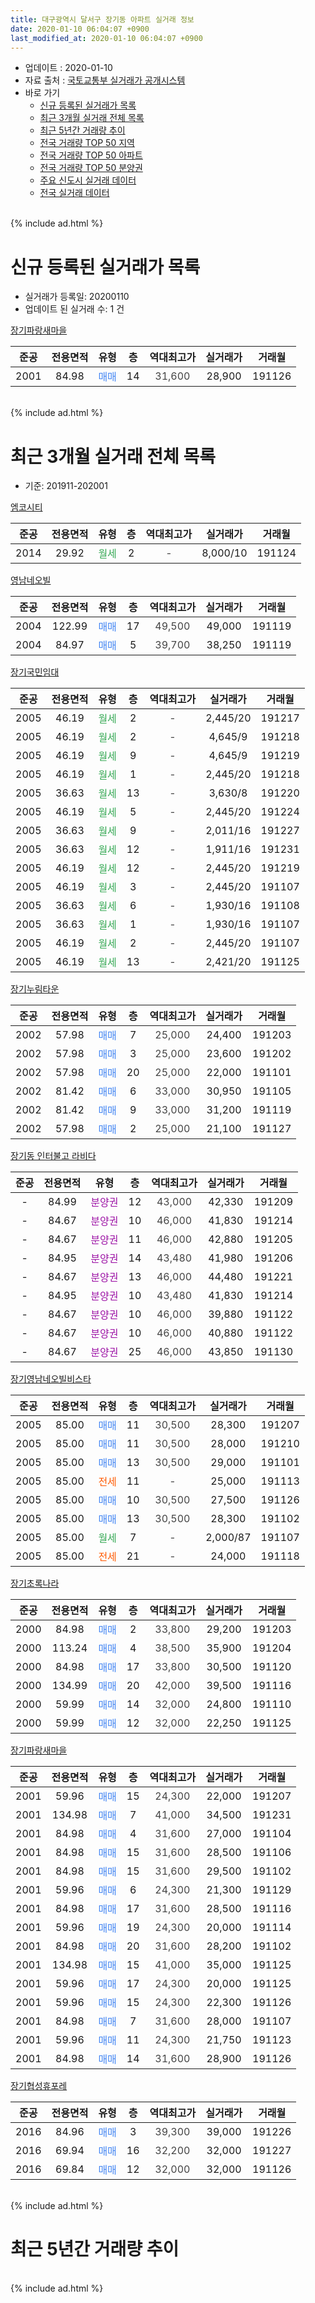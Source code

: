 ```yaml
---
title: 대구광역시 달서구 장기동 아파트 실거래 정보
date: 2020-01-10 06:04:07 +0900
last_modified_at: 2020-01-10 06:04:07 +0900
---
```


* 업데이트 : 2020-01-10
* 자료 출처 : [국토교통부 실거래가 공개시스템](http://rt.molit.go.kr)
* 바로 가기
    * [신규 등록된 실거래가 목록](#신규-등록된-실거래가-목록)
    * [최근 3개월 실거래 전체 목록](#최근-3개월-실거래-전체-목록)
    * [최근 5년간 거래량 추이](#최근-5년간-거래량-추이)
    * [전국 거래량 TOP 50 지역](https://inasie.github.io/apt-trade-info/최근-3개월-전국에서-가장-거래가-많이-발생한-지역)
    * [전국 거래량 TOP 50 아파트](https://inasie.github.io/apt-trade-info/최근-3개월-전국에서-가장-거래가-많이-발생한-아파트)
    * [전국 거래량 TOP 50 분양권](https://inasie.github.io/apt-trade-info/최근-3개월-전국에서-가장-거래가-많이-발생한-분양권)
    * [주요 신도시 실거래 데이터](https://inasie.github.io/apt-trade-info/주요-신도시)
    * [전국 실거래 데이터](https://inasie.github.io/apt-trade-info/전국)
<br>
{% include ad.html %}
<br>

# 신규 등록된 실거래가 목록
* 실거래가 등록일: 20200110
* 업데이트 된 실거래 수: 1 건


[장기파랑새마을](https://search.naver.com/search.naver?query=%EB%8C%80%EA%B5%AC%EA%B4%91%EC%97%AD%EC%8B%9C+%EB%8B%AC%EC%84%9C%EA%B5%AC+%EC%9E%A5%EA%B8%B0%EB%8F%99+%EC%9E%A5%EA%B8%B0%ED%8C%8C%EB%9E%91%EC%83%88%EB%A7%88%EC%9D%84)

|준공|전용면적|유형|층|역대최고가|실거래가|거래월|
|:---:|:---:|:---:|:---:|:---:|:---:|:---:|
|2001|84.98|<span style="color:#4285f3">매매</span>|14|<span style="color:#444444">31,600</span>|28,900|191126|


<br>
{% include ad.html %}
<br>

# 최근 3개월 실거래 전체 목록
* 기준: 201911-202001


[엠코시티](https://search.naver.com/search.naver?query=%EB%8C%80%EA%B5%AC%EA%B4%91%EC%97%AD%EC%8B%9C+%EB%8B%AC%EC%84%9C%EA%B5%AC+%EC%9E%A5%EA%B8%B0%EB%8F%99+%EC%97%A0%EC%BD%94%EC%8B%9C%ED%8B%B0)

|준공|전용면적|유형|층|역대최고가|실거래가|거래월|
|:---:|:---:|:---:|:---:|:---:|:---:|:---:|
|2014|29.92|<span style="color:#34a853">월세</span>|2|<span style="color:#444444">-</span>|8,000/10|191124|

[영남네오빌](https://search.naver.com/search.naver?query=%EB%8C%80%EA%B5%AC%EA%B4%91%EC%97%AD%EC%8B%9C+%EB%8B%AC%EC%84%9C%EA%B5%AC+%EC%9E%A5%EA%B8%B0%EB%8F%99+%EC%98%81%EB%82%A8%EB%84%A4%EC%98%A4%EB%B9%8C)

|준공|전용면적|유형|층|역대최고가|실거래가|거래월|
|:---:|:---:|:---:|:---:|:---:|:---:|:---:|
|2004|122.99|<span style="color:#4285f3">매매</span>|17|<span style="color:#444444">49,500</span>|49,000|191119|
|2004|84.97|<span style="color:#4285f3">매매</span>|5|<span style="color:#444444">39,700</span>|38,250|191119|

[장기국민임대](https://search.naver.com/search.naver?query=%EB%8C%80%EA%B5%AC%EA%B4%91%EC%97%AD%EC%8B%9C+%EB%8B%AC%EC%84%9C%EA%B5%AC+%EC%9E%A5%EA%B8%B0%EB%8F%99+%EC%9E%A5%EA%B8%B0%EA%B5%AD%EB%AF%BC%EC%9E%84%EB%8C%80)

|준공|전용면적|유형|층|역대최고가|실거래가|거래월|
|:---:|:---:|:---:|:---:|:---:|:---:|:---:|
|2005|46.19|<span style="color:#34a853">월세</span>|2|<span style="color:#444444">-</span>|2,445/20|191217|
|2005|46.19|<span style="color:#34a853">월세</span>|2|<span style="color:#444444">-</span>|4,645/9|191218|
|2005|46.19|<span style="color:#34a853">월세</span>|9|<span style="color:#444444">-</span>|4,645/9|191219|
|2005|46.19|<span style="color:#34a853">월세</span>|1|<span style="color:#444444">-</span>|2,445/20|191218|
|2005|36.63|<span style="color:#34a853">월세</span>|13|<span style="color:#444444">-</span>|3,630/8|191220|
|2005|46.19|<span style="color:#34a853">월세</span>|5|<span style="color:#444444">-</span>|2,445/20|191224|
|2005|36.63|<span style="color:#34a853">월세</span>|9|<span style="color:#444444">-</span>|2,011/16|191227|
|2005|36.63|<span style="color:#34a853">월세</span>|12|<span style="color:#444444">-</span>|1,911/16|191231|
|2005|46.19|<span style="color:#34a853">월세</span>|12|<span style="color:#444444">-</span>|2,445/20|191219|
|2005|46.19|<span style="color:#34a853">월세</span>|3|<span style="color:#444444">-</span>|2,445/20|191107|
|2005|36.63|<span style="color:#34a853">월세</span>|6|<span style="color:#444444">-</span>|1,930/16|191108|
|2005|36.63|<span style="color:#34a853">월세</span>|1|<span style="color:#444444">-</span>|1,930/16|191107|
|2005|46.19|<span style="color:#34a853">월세</span>|2|<span style="color:#444444">-</span>|2,445/20|191107|
|2005|46.19|<span style="color:#34a853">월세</span>|13|<span style="color:#444444">-</span>|2,421/20|191125|

[장기누림타운](https://search.naver.com/search.naver?query=%EB%8C%80%EA%B5%AC%EA%B4%91%EC%97%AD%EC%8B%9C+%EB%8B%AC%EC%84%9C%EA%B5%AC+%EC%9E%A5%EA%B8%B0%EB%8F%99+%EC%9E%A5%EA%B8%B0%EB%88%84%EB%A6%BC%ED%83%80%EC%9A%B4)

|준공|전용면적|유형|층|역대최고가|실거래가|거래월|
|:---:|:---:|:---:|:---:|:---:|:---:|:---:|
|2002|57.98|<span style="color:#4285f3">매매</span>|7|<span style="color:#444444">25,000</span>|24,400|191203|
|2002|57.98|<span style="color:#4285f3">매매</span>|3|<span style="color:#444444">25,000</span>|23,600|191202|
|2002|57.98|<span style="color:#4285f3">매매</span>|20|<span style="color:#444444">25,000</span>|22,000|191101|
|2002|81.42|<span style="color:#4285f3">매매</span>|6|<span style="color:#444444">33,000</span>|30,950|191105|
|2002|81.42|<span style="color:#4285f3">매매</span>|9|<span style="color:#444444">33,000</span>|31,200|191119|
|2002|57.98|<span style="color:#4285f3">매매</span>|2|<span style="color:#444444">25,000</span>|21,100|191127|

[장기동 인터불고 라비다](https://search.naver.com/search.naver?query=%EB%8C%80%EA%B5%AC%EA%B4%91%EC%97%AD%EC%8B%9C+%EB%8B%AC%EC%84%9C%EA%B5%AC+%EC%9E%A5%EA%B8%B0%EB%8F%99+%EC%9E%A5%EA%B8%B0%EB%8F%99+%EC%9D%B8%ED%84%B0%EB%B6%88%EA%B3%A0+%EB%9D%BC%EB%B9%84%EB%8B%A4)

|준공|전용면적|유형|층|역대최고가|실거래가|거래월|
|:---:|:---:|:---:|:---:|:---:|:---:|:---:|
|-|84.99|<span style="color:#9C11A5">분양권</span>|12|<span style="color:#444444">43,000</span>|42,330|191209|
|-|84.67|<span style="color:#9C11A5">분양권</span>|10|<span style="color:#444444">46,000</span>|41,830|191214|
|-|84.67|<span style="color:#9C11A5">분양권</span>|11|<span style="color:#444444">46,000</span>|42,880|191205|
|-|84.95|<span style="color:#9C11A5">분양권</span>|14|<span style="color:#444444">43,480</span>|41,980|191206|
|-|84.67|<span style="color:#9C11A5">분양권</span>|13|<span style="color:#444444">46,000</span>|44,480|191221|
|-|84.95|<span style="color:#9C11A5">분양권</span>|10|<span style="color:#444444">43,480</span>|41,830|191214|
|-|84.67|<span style="color:#9C11A5">분양권</span>|10|<span style="color:#444444">46,000</span>|39,880|191122|
|-|84.67|<span style="color:#9C11A5">분양권</span>|10|<span style="color:#444444">46,000</span>|40,880|191122|
|-|84.67|<span style="color:#9C11A5">분양권</span>|25|<span style="color:#444444">46,000</span>|43,850|191130|

[장기영남네오빌비스타](https://search.naver.com/search.naver?query=%EB%8C%80%EA%B5%AC%EA%B4%91%EC%97%AD%EC%8B%9C+%EB%8B%AC%EC%84%9C%EA%B5%AC+%EC%9E%A5%EA%B8%B0%EB%8F%99+%EC%9E%A5%EA%B8%B0%EC%98%81%EB%82%A8%EB%84%A4%EC%98%A4%EB%B9%8C%EB%B9%84%EC%8A%A4%ED%83%80)

|준공|전용면적|유형|층|역대최고가|실거래가|거래월|
|:---:|:---:|:---:|:---:|:---:|:---:|:---:|
|2005|85.00|<span style="color:#4285f3">매매</span>|11|<span style="color:#444444">30,500</span>|28,300|191207|
|2005|85.00|<span style="color:#4285f3">매매</span>|11|<span style="color:#444444">30,500</span>|28,000|191210|
|2005|85.00|<span style="color:#4285f3">매매</span>|13|<span style="color:#444444">30,500</span>|29,000|191101|
|2005|85.00|<span style="color:#ff5a00">전세</span>|11|<span style="color:#444444">-</span>|25,000|191113|
|2005|85.00|<span style="color:#4285f3">매매</span>|10|<span style="color:#444444">30,500</span>|27,500|191126|
|2005|85.00|<span style="color:#4285f3">매매</span>|13|<span style="color:#444444">30,500</span>|28,300|191102|
|2005|85.00|<span style="color:#34a853">월세</span>|7|<span style="color:#444444">-</span>|2,000/87|191107|
|2005|85.00|<span style="color:#ff5a00">전세</span>|21|<span style="color:#444444">-</span>|24,000|191118|

[장기초록나라](https://search.naver.com/search.naver?query=%EB%8C%80%EA%B5%AC%EA%B4%91%EC%97%AD%EC%8B%9C+%EB%8B%AC%EC%84%9C%EA%B5%AC+%EC%9E%A5%EA%B8%B0%EB%8F%99+%EC%9E%A5%EA%B8%B0%EC%B4%88%EB%A1%9D%EB%82%98%EB%9D%BC)

|준공|전용면적|유형|층|역대최고가|실거래가|거래월|
|:---:|:---:|:---:|:---:|:---:|:---:|:---:|
|2000|84.98|<span style="color:#4285f3">매매</span>|2|<span style="color:#444444">33,800</span>|29,200|191203|
|2000|113.24|<span style="color:#4285f3">매매</span>|4|<span style="color:#444444">38,500</span>|35,900|191204|
|2000|84.98|<span style="color:#4285f3">매매</span>|17|<span style="color:#444444">33,800</span>|30,500|191120|
|2000|134.99|<span style="color:#4285f3">매매</span>|20|<span style="color:#444444">42,000</span>|39,500|191116|
|2000|59.99|<span style="color:#4285f3">매매</span>|14|<span style="color:#444444">32,000</span>|24,800|191110|
|2000|59.99|<span style="color:#4285f3">매매</span>|12|<span style="color:#444444">32,000</span>|22,250|191125|


<script async src="//pagead2.googlesyndication.com/pagead/js/adsbygoogle.js"></script>
<!-- 기본 -->
<ins class="adsbygoogle"
     style="display:block"
     data-ad-client="ca-pub-2446590836940007"
     data-ad-slot="1659523306"
     data-ad-format="auto"
     data-full-width-responsive="true"></ins>
<script>
(adsbygoogle = window.adsbygoogle || []).push({});
</script>


[장기파랑새마을](https://search.naver.com/search.naver?query=%EB%8C%80%EA%B5%AC%EA%B4%91%EC%97%AD%EC%8B%9C+%EB%8B%AC%EC%84%9C%EA%B5%AC+%EC%9E%A5%EA%B8%B0%EB%8F%99+%EC%9E%A5%EA%B8%B0%ED%8C%8C%EB%9E%91%EC%83%88%EB%A7%88%EC%9D%84)

|준공|전용면적|유형|층|역대최고가|실거래가|거래월|
|:---:|:---:|:---:|:---:|:---:|:---:|:---:|
|2001|59.96|<span style="color:#4285f3">매매</span>|15|<span style="color:#444444">24,300</span>|22,000|191207|
|2001|134.98|<span style="color:#4285f3">매매</span>|7|<span style="color:#444444">41,000</span>|34,500|191231|
|2001|84.98|<span style="color:#4285f3">매매</span>|4|<span style="color:#444444">31,600</span>|27,000|191104|
|2001|84.98|<span style="color:#4285f3">매매</span>|15|<span style="color:#444444">31,600</span>|28,500|191106|
|2001|84.98|<span style="color:#4285f3">매매</span>|15|<span style="color:#444444">31,600</span>|29,500|191102|
|2001|59.96|<span style="color:#4285f3">매매</span>|6|<span style="color:#444444">24,300</span>|21,300|191129|
|2001|84.98|<span style="color:#4285f3">매매</span>|17|<span style="color:#444444">31,600</span>|28,500|191116|
|2001|59.96|<span style="color:#4285f3">매매</span>|19|<span style="color:#444444">24,300</span>|20,000|191114|
|2001|84.98|<span style="color:#4285f3">매매</span>|20|<span style="color:#444444">31,600</span>|28,200|191102|
|2001|134.98|<span style="color:#4285f3">매매</span>|15|<span style="color:#444444">41,000</span>|35,000|191125|
|2001|59.96|<span style="color:#4285f3">매매</span>|17|<span style="color:#444444">24,300</span>|20,000|191125|
|2001|59.96|<span style="color:#4285f3">매매</span>|15|<span style="color:#444444">24,300</span>|22,300|191126|
|2001|84.98|<span style="color:#4285f3">매매</span>|7|<span style="color:#444444">31,600</span>|28,000|191107|
|2001|59.96|<span style="color:#4285f3">매매</span>|11|<span style="color:#444444">24,300</span>|21,750|191123|
|2001|84.98|<span style="color:#4285f3">매매</span>|14|<span style="color:#444444">31,600</span>|28,900|191126|

[장기협성휴포레](https://search.naver.com/search.naver?query=%EB%8C%80%EA%B5%AC%EA%B4%91%EC%97%AD%EC%8B%9C+%EB%8B%AC%EC%84%9C%EA%B5%AC+%EC%9E%A5%EA%B8%B0%EB%8F%99+%EC%9E%A5%EA%B8%B0%ED%98%91%EC%84%B1%ED%9C%B4%ED%8F%AC%EB%A0%88)

|준공|전용면적|유형|층|역대최고가|실거래가|거래월|
|:---:|:---:|:---:|:---:|:---:|:---:|:---:|
|2016|84.96|<span style="color:#4285f3">매매</span>|3|<span style="color:#444444">39,300</span>|39,000|191226|
|2016|69.94|<span style="color:#4285f3">매매</span>|16|<span style="color:#444444">32,200</span>|32,000|191227|
|2016|69.84|<span style="color:#4285f3">매매</span>|12|<span style="color:#444444">32,000</span>|32,000|191126|


<br>
{% include ad.html %}
<br>

# 최근 5년간 거래량 추이


<div style="width:100%;">
    <canvas id="deal_progress" height="200"></canvas>
</div>

<script>
new Chart(document.getElementById("deal_progress"), {
    type: 'line',
    data: {
        labels: ['201501','201502','201503','201504','201505','201506','201507','201508','201509','201510','201511','201512','201601','201602','201603','201604','201605','201606','201607','201608','201609','201610','201611','201612','201701','201702','201703','201704','201705','201706','201707','201708','201709','201710','201711','201712','201801','201802','201803','201804','201805','201806','201807','201808','201809','201810','201811','201812','201901','201902','201903','201904','201905','201906','201907','201908','201909','201910','201911','201912','202001'],
        datasets: [{
            label: '매매',
            pointRadius: 1,
            data: [23, 23, 36, 28, 19, 18, 94, 18, 14, 23, 3, 7, 1, 5, 4, 9, 5, 5, 14, 19, 18, 22, 14, 10, 10, 22, 21, 18, 21, 22, 34, 30, 22, 23, 16, 13, 36, 17, 38, 25, 42, 38, 22, 23, 28, 52, 35, 35, 23, 44, 42, 22, 26, 27, 21, 20, 23, 37, 30, 16, 0],
            borderColor: "rgba(255, 201, 14, 1)",
            backgroundColor: "rgba(255, 201, 14, 0.5)",
            fill: false,
            lineTension: 0
        },{
            label: '전월세',
            pointRadius: 1,
            data: [12, 13, 16, 6, 23, 14, 16, 10, 5, 12, 15, 9, 16, 12, 12, 16, 9, 11, 9, 14, 14, 10, 12, 11, 10, 11, 13, 9, 17, 11, 4, 16, 12, 12, 13, 8, 7, 8, 12, 6, 2, 7, 9, 17, 9, 22, 13, 13, 8, 8, 7, 10, 25, 9, 8, 13, 14, 6, 9, 9, 0],
            borderColor: "rgba(0, 141, 185, 1)",
            backgroundColor: "rgba(0, 141, 185, 0.5)",
            fill: false,
            lineTension: 0
        }
        ]
    },
    options: {
        responsive: true,
        title: {
            display: false
        },
        tooltips: {
            mode: 'index',
            intersect: false
        },
        hover: {
            mode: 'nearest',
            intersect: true
        },
        scales: {
            xAxes: [{
                display: true,
                scaleLabel: {
                    display: true,
                    labelString: '년/월'
                }
            }],
            yAxes: [{
                display: true,
                ticks: {
                    suggestedMin: 0,
                },
                scaleLabel: {
                    display: true,
                    labelString: '실거래 수'
                }
            }]
        }
    }
});

</script>


<br>
{% include ad.html %}
<br>

